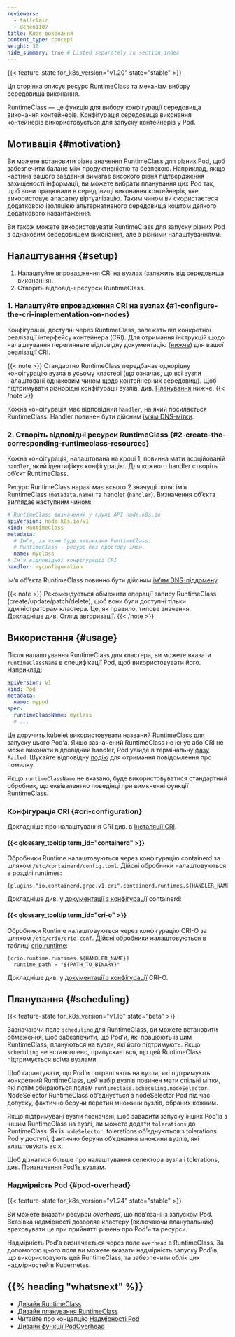 ```yaml
---
reviewers:
  - tallclair
  - dchen1107
title: Клас виконання
content_type: concept
weight: 30
hide_summary: true # Listed separately in section index
---
```


<!-- overview -->

{{< feature-state for_k8s_version="v1.20" state="stable" >}}

Ця сторінка описує ресурс RuntimeClass та механізм вибору середовища виконання.

RuntimeClass — це функція для вибору конфігурації середовища виконання контейнерів. Конфігурація середовища виконання контейнерів використовується для запуску контейнерів у Pod.

<!-- body -->

## Мотивація {#motivation}

Ви можете встановити різне значення RuntimeClass для різних Pod, щоб забезпечити баланс між продуктивністю та безпекою. Наприклад, якщо частина вашого завдання вимагає високого рівня підтвердження захищеності інформації, ви можете вибрати планування цих Pod так, щоб вони працювали в середовищі виконання контейнерів, яке використовує апаратну віртуалізацію. Таким чином ви скористаєтеся додатковою ізоляцією альтернативного середовища коштом деякого додаткового навантаження.

Ви також можете використовувати RuntimeClass для запуску різних Pod з однаковим середовищем виконання, але з різними налаштуваннями.

## Налаштування {#setup}

1. Налаштуйте впровадження CRI на вузлах (залежить від середовища виконання).
2. Створіть відповідні ресурси RuntimeClass.

### 1. Налаштуйте впровадження CRI на вузлах {#1-configure-the-cri-implementation-on-nodes}

Конфігурації, доступні через RuntimeClass, залежать від конкретної реалізації інтерфейсу контейнера (CRI). Для отримання інструкцій щодо налаштування перегляньте відповідну документацію ([нижче](#cri-configuration)) для вашої реалізації CRI.

{{< note >}}
Стандартно RuntimeClass передбачає однорідну конфігурацію вузла в усьому кластері (що означає, що всі вузли налаштовані однаковим чином щодо контейнерних середовищ). Щоб підтримувати різнорідні конфігурації вузлів, див. [Планування](#scheduling) нижче.
{{< /note >}}

Кожна конфігурація має відповідний `handler`, на який посилається RuntimeClass. Handler повинен бути дійсним [імʼям DNS-мітки](/docs/concepts/overview/working-with-objects/names/#dns-label-names).

### 2. Створіть відповідні ресурси RuntimeClass {#2-create-the-corresponding-runtimeclass-resources}

Кожна конфігурація, налаштована на кроці 1, повинна мати асоційованій `handler`, який ідентифікує конфігурацію. Для кожного handler створіть обʼєкт RuntimeClass.

Ресурс RuntimeClass наразі має всього 2 значущі поля: імʼя RuntimeClass (`metadata.name`) та handler (`handler`). Визначення обʼєкта виглядає наступним чином:

```yaml
# RuntimeClass визначений у групі API node.k8s.io
apiVersion: node.k8s.io/v1
kind: RuntimeClass
metadata:
  # Імʼя, за яким буде викликано RuntimeClass.
  # RuntimeClass - ресурс без простору імен.
  name: myclass 
# Імʼя відповідної конфігурації CRI
handler: myconfiguration 
```

Імʼя обʼєкта RuntimeClass повинно бути дійсним [імʼям DNS-піддомену](/docs/concepts/overview/working-with-objects/names#dns-subdomain-names).

{{< note >}}
Рекомендується обмежити операції запису RuntimeClass (create/update/patch/delete), щоб вони були доступні тільки адміністраторам кластера. Це, як правило, типове значення. Докладніше див. [Огляд авторизації](/docs/reference/access-authn-authz/authorization/).
{{< /note >}}

## Використання {#usage}

Після налаштування RuntimeClass для кластера, ви можете вказати `runtimeClassName` в специфікації Pod, щоб використовувати його. Наприклад:

```yaml
apiVersion: v1
kind: Pod
metadata:
  name: mypod
spec:
  runtimeClassName: myclass
  # ...
```

Це доручить kubelet використовувати названий RuntimeClass для запуску цього Podʼа. Якщо зазначений RuntimeClass не існує або CRI не може виконати відповідний handler, Pod увійде в термінальну [фазу](/docs/concepts/workloads/pods/pod-lifecycle/#pod-phase) `Failed`. Шукайте відповідну [подію](/docs/tasks/debug/debug-application/debug-running-pod/) для отримання повідомлення про помилку.

Якщо `runtimeClassName` не вказано, буде використовуватися стандартний обробник, що еквівалентно поведінці при вимкненні функції RuntimeClass.

### Конфігурація CRI {#cri-configuration}

Докладніше про налаштування CRI див. в [Інсталяції CRI](/docs/setup/production-environment/container-runtimes/).

#### {{< glossary_tooltip term_id="containerd" >}}

Обробники Runtime налаштовуються через конфігурацію containerd за шляхом
`/etc/containerd/config.toml`. Дійсні обробники налаштовуються в розділі runtimes:

```
[plugins."io.containerd.grpc.v1.cri".containerd.runtimes.${HANDLER_NAME}]
```

Докладніше див. у [документації з конфігурації](https://github.com/containerd/containerd/blob/main/docs/cri/config.md) containerd:

#### {{< glossary_tooltip term_id="cri-o" >}}

Обробники Runtime налаштовуються через конфігурацію CRI-O за шляхом `/etc/crio/crio.conf`. Дійсні обробники налаштовуються в таблиці [crio.runtime](https://github.com/cri-o/cri-o/blob/master/docs/crio.conf.5.md#crioruntime-table):

```
[crio.runtime.runtimes.${HANDLER_NAME}]
  runtime_path = "${PATH_TO_BINARY}"
```

Докладніше див. у [документації з конфігурації](https://github.com/cri-o/cri-o/blob/master/docs/crio.conf.5.md) CRI-O.

## Планування {#scheduling}

{{< feature-state for_k8s_version="v1.16" state="beta" >}}

Зазначаючи поле `scheduling` для RuntimeClass, ви можете встановити обмеження, щоб
забезпечити, що Podʼи, які працюють із цим RuntimeClass, плануються на вузли, які його підтримують. Якщо `scheduling` не встановлено, припускається, що цей RuntimeClass підтримується всіма вузлами.

Щоб гарантувати, що Podʼи потрапляють на вузли, які підтримують конкретний RuntimeClass, цей набір вузлів повинен мати спільні мітки, які потім обираються полем `runtimeclass.scheduling.nodeSelector`. NodeSelector RuntimeClass обʼєднується з nodeSelector Pod під час допуску, фактично беручи перетин множини вузлів, обраних кожним.

Якщо підтримувані вузли позначені, щоб завадити запуску інших Podʼів з іншим RuntimeClass на вузлі, ви можете додати `tolerations` до RuntimeClass. Як із `nodeSelector`, tolerations обʼєднуються з tolerations Pod у доступі, фактично беручи обʼєднання множини вузлів, які влаштовують всіх.

Щоб дізнатися більше про налаштування селектора вузла і tolerations, див. [Призначення Podʼів вузлам](/docs/concepts/scheduling-eviction/assign-pod-node/).

### Надмірність Pod {#pod-overhead}

{{< feature-state for_k8s_version="v1.24" state="stable" >}}

Ви можете вказати ресурси _overhead_, що повʼязані із запуском Pod. Вказівка надмірності дозволяє кластеру (включаючи планувальник) враховувати це при прийнятті рішень про Podʼи та ресурси.

Надмірність Podʼа визначається через поле `overhead` в RuntimeClass. За допомогою цього поля ви можете вказати надмірність запуску Podʼів, що використовують цей RuntimeClass, та забезпечити облік цих надмірностей в Kubernetes.

## {{% heading "whatsnext" %}}

- [Дизайн RuntimeClass](https://github.com/kubernetes/enhancements/blob/master/keps/sig-node/585-runtime-class/README.md)
- [Дизайн планування RuntimeClass](https://github.com/kubernetes/enhancements/blob/master/keps/sig-node/585-runtime-class/README.md#runtimeclass-scheduling)
- Читайте про концепцію [Надмірності Pod](/docs/concepts/scheduling-eviction/pod-overhead/)
- [Дизайн функції PodOverhead](https://github.com/kubernetes/enhancements/tree/master/keps/sig-node/688-pod-overhead)
